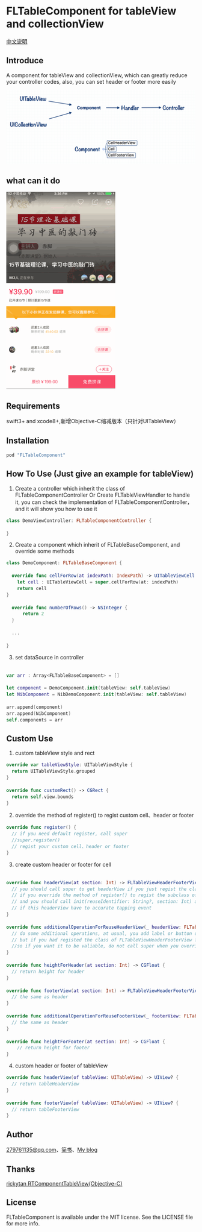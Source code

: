 # FLTableComponent for tableView and collectionView

[中文说明](https://github.com/gitkong/FLTableViewComponent/blob/master/README_CN.md)

## Introduce

A component for tableView and collectionView, which can greatly reduce your controller codes, also, you can set header or footer more easily

![Process](https://github.com/gitkong/FLTableViewComponent/blob/master/FLComponentDemo/Snip20170706_3.png)

## what can it do

![component](https://github.com/gitkong/FLTableViewComponent/blob/master/FLComponentDemo/component.gif)

## Requirements

swift3+ and xcode8+,新增Objective-C缩减版本（只针对UITableView）

## Installation

```ruby
pod "FLTableComponent"
```

## How To Use (Just give an example for tableView)

1. Create a controller which  inherit the class of FLTableComponentController Or Create FLTableViewHandler to handle it, you can check the implementation of FLTableComponentController，and it will show you how to use it

``` swift
class DemoViewController: FLTableComponentController {
  
}

```

2. Create a component which inherit of FLTableBaseComponent, and override some methods

``` swift
class DemoComponent: FLTableBaseComponent {

  override func cellForRow(at indexPath: IndexPath) -> UITableViewCell {
    let cell : UITableViewCell = super.cellForRow(at: indexPath)
    return cell
}

  override func numberOfRows() -> NSInteger {
      return 2
  }

  ...

}

```

3. set dataSource in controller

``` swift

var arr : Array<FLTableBaseComponent> = []
        
let component = DemoComponent.init(tableView: self.tableView)
let NibComponent = NibDemoComponent.init(tableView: self.tableView)

arr.append(component)
arr.append(NibComponent)
self.components = arr

```

## Custom Use

1. custom tableView style and rect

```swift
override var tableViewStyle: UITableViewStyle {
  return UITableViewStyle.grouped
}

override func customRect() -> CGRect {
  return self.view.bounds
}
```

2. override the method of register() to regist  custom cell、header or footer 

``` swift
override func register() {
  // if you need default register, call super
  //super.register()
  // regist your custom cell、header or footer
}
```

3. create custom header or footer for cell

```swift

override func headerView(at section: Int) -> FLTableViewHeaderFooterView? {
  // you should call super to get headerView if you just regist the class of FLTableViewHeaderFooterView;
  // if you override the method of register() to regist the subclass of FLTableViewHeaderFooterView, you can not call super to get headerView,
  // and you should call init(reuseIdentifier: String?, section: Int) and addClickDelegete(for headerFooterView : FLTableViewHeaderFooterView?)
  // if this headerView have to accurate tapping event
}
    
override func additionalOperationForReuseHeaderView(_ headerView: FLTableViewHeaderFooterView?) {
  // do some additional operations, at usual, you add label or button or something else into header view to resue
  // but if you had registed the class of FLTableViewHeaderFooterView for footerView, this method will be invalid.
  //so if you want it to be valiable, do not call super when you override register() method
}
    
override func heightForHeader(at section: Int) -> CGFloat {
  // return height for header
}
    
override func footerView(at section: Int) -> FLTableViewHeaderFooterView? {
  // the same as header
}
    
override func additionalOperationForReuseFooterView(_ footerView: FLTableViewHeaderFooterView?) {
  // the same as header
}
    
override func heightForFooter(at section: Int) -> CGFloat {
    // return height for footer
}

```


4. custom header or footer of tableView 

```swift
override func headerView(of tableView: UITableView) -> UIView? {
  // return tableHeaderView
}
    
override func footerView(of tableView: UITableView) -> UIView? {
  // return tableFooterView
}
```

## Author

279761135@qq.com、[简书](http://www.jianshu.com/u/fe5700cfb223)、[My blog](https://gitkong.github.io)

## Thanks

[rickytan RTComponentTableView(Objective-C)](https://github.com/rickytan/RTComponentTableView)

## License

FLTableComponent is available under the MIT license. See the LICENSE file for more info.
